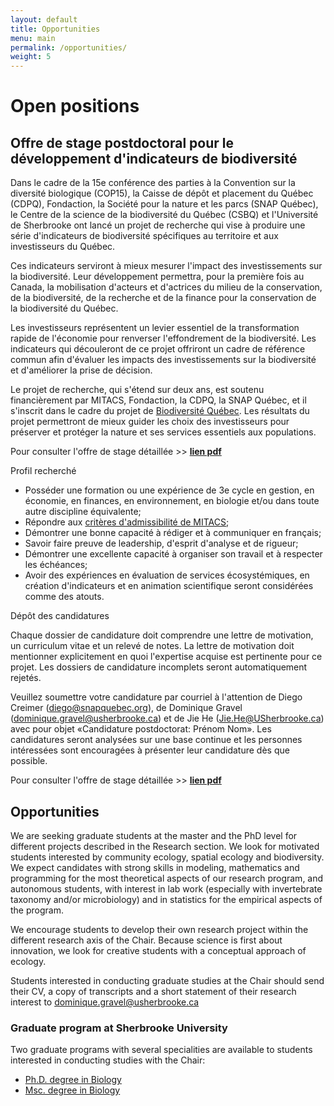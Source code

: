 ```yaml
---
layout: default
title: Opportunities
menu: main
permalink: /opportunities/
weight: 5
---
```


# Open positions

## Offre de stage postdoctoral pour le développement d'indicateurs de biodiversité

Dans le cadre de la 15e conférence des parties à la Convention sur la diversité biologique (COP15), la Caisse de dépôt et placement du Québec (CDPQ), Fondaction, la Société pour la nature et les parcs (SNAP Québec), le Centre de la science de la biodiversité du Québec (CSBQ) et l'Université de Sherbrooke ont lancé un projet de recherche qui vise à produire une série d'indicateurs de biodiversité spécifiques au territoire et aux investisseurs du Québec. 
 
Ces indicateurs serviront à mieux mesurer l'impact des investissements sur la biodiversité. Leur développement permettra, pour la première fois au Canada, la mobilisation d'acteurs et d'actrices du milieu de la conservation, de la biodiversité, de la recherche et de la finance pour la conservation de la biodiversité du Québec. 
 
Les investisseurs représentent un levier essentiel de la transformation rapide de l'économie pour renverser l'effondrement de la biodiversité. Les indicateurs qui découleront de ce projet offriront un cadre de référence commun afin d'évaluer les impacts des investissements sur la biodiversité et d'améliorer la prise de décision. 
 
Le projet de recherche, qui s'étend sur deux ans, est soutenu financièrement par MITACS, Fondaction, la CDPQ, la SNAP Québec, et il s'inscrit dans le cadre du projet de [Biodiversité Québec](https://biodiversite-quebec.ca/). Les résultats du projet permettront de mieux guider les choix des investisseurs pour préserver et protéger la nature et ses services essentiels aux populations.

Pour consulter l'offre de stage détaillée >> [**lien pdf**](../opportunities/Affichage_postdoc_indicateurs_finance.pdf)

Profil recherché

- Posséder une formation ou une expérience de 3e cycle en gestion, en économie, en finances, en environnement, en biologie et/ou dans toute autre discipline équivalente;
- Répondre aux [critères d'admissibilité de MITACS](https://www.mitacs.ca/fr/programmes/acceleration);
- Démontrer une bonne capacité à rédiger et à communiquer en français;
- Savoir faire preuve de leadership, d'esprit d'analyse et de rigueur;
- Démontrer une excellente capacité à organiser son travail et à respecter les échéances;
- Avoir des expériences en évaluation de services écosystémiques, en création d'indicateurs et en animation scientifique seront considérées comme des atouts.

Dépôt des candidatures 

Chaque dossier de candidature doit comprendre une lettre de motivation, un curriculum vitae et un relevé de notes. La lettre de motivation doit mentionner explicitement en quoi l'expertise acquise est pertinente pour ce projet. Les dossiers de candidature incomplets seront automatiquement rejetés. 

Veuillez soumettre votre candidature par courriel à l'attention de Diego Creimer (<a href="mailto:diego@snapquebec.org">diego@snapquebec.org</a>), de Dominique Gravel (<a href="mailto:dominique.gravel@usherbrooke.ca">dominique.gravel@usherbrooke.ca</a>) et de Jie He (<a href="mailto:Jie.He@USherbrooke.ca">Jie.He@USherbrooke.ca</a>) avec pour objet «Candidature postdoctorat: Prénom Nom». Les candidatures seront analysées sur une base continue et les personnes intéressées sont encouragées à présenter leur candidature dès que possible. 

Pour consulter l'offre de stage détaillée >> [**lien pdf**](../opportunities/Affichage_postdoc_indicateurs_finance.pdf)


## Opportunities

We are seeking graduate students at the master and the PhD level for different projects described in the Research section. We look for motivated students interested by community ecology, spatial ecology and biodiversity. We expect candidates with strong skills in modeling, mathematics and programming for the most theoretical aspects of our research program, and autonomous students, with interest in lab work (especially with invertebrate taxonomy and/or microbiology) and in statistics for the empirical aspects of the program.

We encourage students to develop their own research project within the different research axis of the Chair. Because science is first about innovation, we look for creative students with a conceptual approach of ecology.

Students interested in conducting graduate studies at the Chair should send their CV, a copy of transcripts and a short statement of their research interest to <a href="mailto:dominique.gravel@usherbrooke.ca">dominique.gravel@usherbrooke.ca</a>

### Graduate program at Sherbrooke University

Two graduate programs with several specialities are available to students interested in conducting studies with the Chair:

- [Ph.D. degree in Biology](http://www.usherbrooke.ca/programmes/sec/sciences-de-la-vie/troisieme-cycle/doctorats/doctorat-en-biologie/)
- [Msc. degree in Biology](http://www.usherbrooke.ca/programmes/sec/sciences-de-la-vie/deuxieme-cycle/maitrises/maitrise-en-biologie/)
